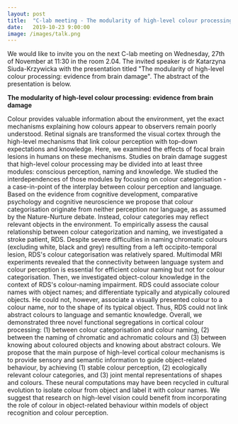 ```yaml
---
layout: post
title:  "C-lab meeting - The modularity of high-level colour processing: evidence from brain damage"
date:   2019-10-23 9:00:00
image: /images/talk.png
---
```


We would like to invite you on the next C-lab meeting on Wednesday, 27th of November at 11:30 in the room 2.04. The invited speaker is dr Katarzyna Siuda-Krzywicka with the presentation titled "The modularity of high-level colour processing: evidence from brain damage". The abstract of the presentation is below.


**The modularity of high-level colour processing: evidence from brain damage**

Colour provides valuable information about the environment, yet the exact mechanisms explaining how colours appear to observers remain poorly understood. Retinal signals are transformed the visual cortex through the high-level mechanisms that link colour perception with top-down expectations and knowledge. Here, we examined the effects of focal brain lesions in humans on these mechanisms. Studies on brain damage suggest that high-level colour processing may be divided into at least three modules: conscious perception, naming and knowledge. We studied the interdependences of those modules by focusing on colour categorisation - a case-in-point of the interplay between colour perception and language. Based on the evidence from cognitive development, comparative psychology and cognitive neuroscience we propose that colour categorisation originate from neither perception nor language, as assumed by the Nature-Nurture debate. Instead, colour categories may reflect relevant objects in the environment. To empirically assess the causal relationship between colour categorization and naming, we investigated a stroke patient, RDS. Despite severe difficulties in naming chromatic colours (excluding white, black and grey) resulting from a left occipito-temporal lesion, RDS's colour categorisation was relatively spared. Multimodal MRI experiments revealed that the connectivity between language system and colour perception is essential for efficient colour naming but not for colour categorisation. Then, we investigated object-colour knowledge in the context of RDS's colour-naming impairment. RDS could associate colour names with object names; and differentiate typically and atypically coloured objects. He could not, however, associate a visually presented colour to a colour name, nor to the shape of its typical object. Thus, RDS could not link abstract colours to language and semantic knowledge. Overall, we demonstrated three novel functional segregations in cortical colour processing: (1) between colour categorisation and colour naming, (2) between the naming of chromatic and achromatic colours and (3) between knowing about coloured objects and knowing about abstract colours. We propose that the main purpose of high-level cortical colour mechanisms is to provide sensory and semantic information to guide object-related behaviour, by achieving (1) stable colour perception, (2) ecologically relevant colour categories, and (3) joint mental representations of shapes and colours. These neural computations may have been recycled in cultural evolution to isolate colour from object and label it with colour names. We suggest that research on high-level vision could benefit from incorporating the role of colour in object-related behaviour within models of object recognition and colour perception.
